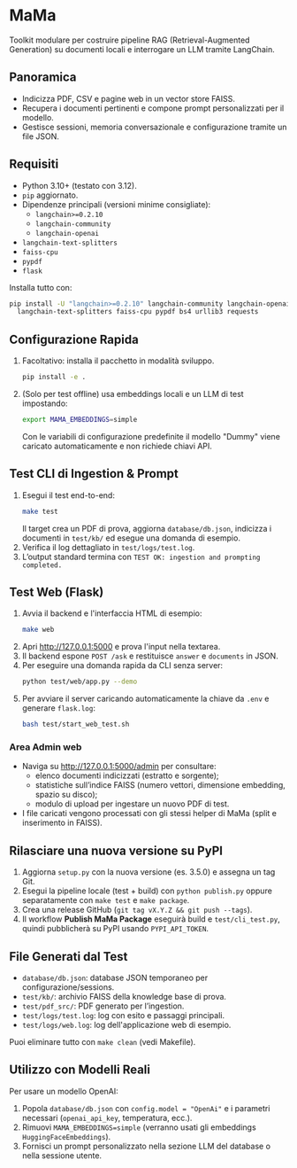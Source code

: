 # MaMa

Toolkit modulare per costruire pipeline RAG (Retrieval-Augmented Generation) su
documenti locali e interrogare un LLM tramite LangChain.

## Panoramica
- Indicizza PDF, CSV e pagine web in un vector store FAISS.
- Recupera i documenti pertinenti e compone prompt personalizzati per il modello.
- Gestisce sessioni, memoria conversazionale e configurazione tramite un file JSON.

## Requisiti
- Python 3.10+ (testato con 3.12).
- `pip` aggiornato.
- Dipendenze principali (versioni minime consigliate):
  - `langchain>=0.2.10`
  - `langchain-community`
  - `langchain-openai`
- `langchain-text-splitters`
- `faiss-cpu`
- `pypdf`
- `flask`

Installa tutto con:

```bash
pip install -U "langchain>=0.2.10" langchain-community langchain-openai \
  langchain-text-splitters faiss-cpu pypdf bs4 urllib3 requests
```

## Configurazione Rapida
1. Facoltativo: installa il pacchetto in modalità sviluppo.
   ```bash
   pip install -e .
   ```
2. (Solo per test offline) usa embeddings locali e un LLM di test impostando:
   ```bash
   export MAMA_EMBEDDINGS=simple
   ```
   Con le variabili di configurazione predefinite il modello "Dummy" viene
   caricato automaticamente e non richiede chiavi API.

## Test CLI di Ingestion & Prompt
1. Esegui il test end-to-end:
   ```bash
   make test
   ```
   Il target crea un PDF di prova, aggiorna `database/db.json`, indicizza i
   documenti in `test/kb/` ed esegue una domanda di esempio.
2. Verifica il log dettagliato in `test/logs/test.log`.
3. L’output standard termina con `TEST OK: ingestion and prompting completed.`

## Test Web (Flask)
1. Avvia il backend e l'interfaccia HTML di esempio:
   ```bash
   make web
   ```
2. Apri <http://127.0.0.1:5000> e prova l'input nella textarea.
3. Il backend espone `POST /ask` e restituisce `answer` e `documents` in JSON.
4. Per eseguire una domanda rapida da CLI senza server:
   ```bash
   python test/web/app.py --demo
   ```
5. Per avviare il server caricando automaticamente la chiave da `.env` e generare `flask.log`:
   ```bash
   bash test/start_web_test.sh
   ```

### Area Admin web
- Naviga su <http://127.0.0.1:5000/admin> per consultare:
  - elenco documenti indicizzati (estratto e sorgente);
  - statistiche sull’indice FAISS (numero vettori, dimensione embedding, spazio su disco);
  - modulo di upload per ingestare un nuovo PDF di test.
- I file caricati vengono processati con gli stessi helper di MaMa (split e inserimento in FAISS).

## Rilasciare una nuova versione su PyPI
1. Aggiorna `setup.py` con la nuova versione (es. 3.5.0) e assegna un tag Git.
2. Esegui la pipeline locale (test + build) con `python publish.py` oppure separatamente con `make test` e `make package`.
4. Crea una release GitHub (`git tag vX.Y.Z && git push --tags`).
5. Il workflow **Publish MaMa Package** eseguirà build e `test/cli_test.py`, quindi pubblicherà su PyPI usando `PYPI_API_TOKEN`.

## File Generati dal Test
- `database/db.json`: database JSON temporaneo per configurazione/sessions.
- `test/kb/`: archivio FAISS della knowledge base di prova.
- `test/pdf_src/`: PDF generato per l’ingestion.
- `test/logs/test.log`: log con esito e passaggi principali.
- `test/logs/web.log`: log dell'applicazione web di esempio.

Puoi eliminare tutto con `make clean` (vedi Makefile).

## Utilizzo con Modelli Reali
Per usare un modello OpenAI:
1. Popola `database/db.json` con `config.model = "OpenAi"` e i parametri
   necessari (`openai_api_key`, temperatura, ecc.).
2. Rimuovi `MAMA_EMBEDDINGS=simple` (verranno usati gli embeddings
   `HuggingFaceEmbeddings`).
3. Fornisci un prompt personalizzato nella sezione LLM del database o nella
   sessione utente.
